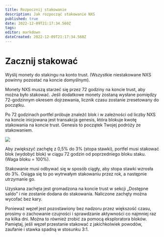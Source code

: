 ```yaml
---
title: Rozpocznij stakowanie
description: Jak rozpocząć stakowanie NXS
published: true
date: 2022-12-09T21:17:34.560Z
tags: 
editor: markdown
dateCreated: 2022-12-09T21:17:34.560Z
---
```


# Zacznij stakować

Wyślij monety do stakingu na konto trust. (Wszystkie niestakowane NXS powinny pozostać na koncie domyślnym).

Monety NXS muszą starzeć się przez 72 godziny na koncie trust, aby można było stakować. Jeśli dodatkowe monety zostaną wysłane pomiędzy 72-godzinnym okresem dojrzewania, licznik czasu zostanie zresetowany do początku.

Po 72 godzinach portfel próbuje znaleźć blok i w zależności od liczby NXS na koncie inicjowana jest transakcja genesis, która blokuje kwotę stakowania na koncie trust. Genesis to początek Twojej podróży ze stakowaniem.

![](https://nexus.io/ResourceHub/images/guide/stake-guide5.png)

Aby zwiększyć zachętę z 0,5% do 3% (stopa stawki), portfel musi stakować blok (wydobyć blok) w ciągu 72 godzin od poprzedniego bloku staku. (Waga bloku = 100%).

Stakowanie musi odbywać się w sposób ciągły, aby stopa stawki wzrosła do 3%. Osiąga się to po wytrwałym stakowaniu przez rok, a następnie utrzymanie go.

Uzyskana zachęta jest gromadzona na koncie trust w sekcji „Dostępne saldo” i nie zostanie dodana do stakowania. Naliczone zachęty można wycofać bez kary.

Ponieważ węzeł jest pozostawiony bez nadzoru przez większość czasu, prosimy o zachowanie czujności i sprawdzanie aktywności co najmniej raz na kilka dni. Można to również zrobić za pomocą eksploratora bloków. Pamiętaj, jeśli węzeł przestanie stakować z jakichkolwiek powodów, zaufanie i stawka spadną w stosunku 3:1.